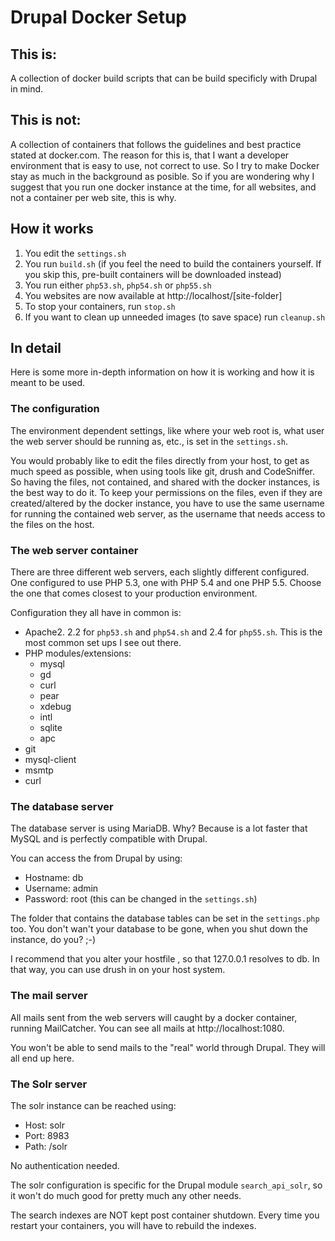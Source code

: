# Drupal Docker Setup

## This is:
A collection of docker build scripts that can be build specificly with Drupal in mind.

## This is not:
A collection of containers that follows the guidelines and best practice stated at docker.com. The reason for this is, that I want a developer environment that is easy to use, not correct to use. So I try to make Docker stay as much in the background as posible. So if you are wondering why I suggest that you run one docker instance at the time, for all websites, and not a container per web site, this is why.

## How it works

 1. You edit the ```settings.sh```
 1. You run ```build.sh``` (if you feel the need to build the containers yourself. If you skip this, pre-built containers will be downloaded instead)
 1. You run either ```php53.sh```, ```php54.sh``` or ```php55.sh```
 1. You websites are now available at http://localhost/[site-folder]
 1. To stop your containers, run ```stop.sh```
 1. If you want to clean up unneeded images (to save space) run ```cleanup.sh```

## In detail

Here is some more in-depth information on how it is working and how it is meant to be used.

### The configuration

The environment dependent settings, like where your web root is, what user the web server should be running as, etc., is set in the ```settings.sh```.

You would probably like to edit the files directly from your host, to get as much speed as possible, when using tools like git, drush and CodeSniffer. So having the files, not contained, and shared with the docker instances, is the best way to do it. To keep your permissions on the files, even if they are created/altered by the docker instance, you have to use the same username for running the contained web server, as the username that needs access to the files on the host.

### The web server container

There are three different web servers, each slightly different configured. One configured to use PHP 5.3, one with PHP 5.4 and one PHP 5.5. Choose the one that comes closest to your production environment.

Configuration they all have in common is:

- Apache2. 2.2 for ```php53.sh``` and ```php54.sh``` and 2.4 for ```php55.sh```. This is the most common set ups I see    out there.
- PHP modules/extensions:
  - mysql
  - gd
  - curl
  - pear
  - xdebug
  - intl
  - sqlite
  - apc
- git
- mysql-client
- msmtp
- curl

### The database server

The database server is using MariaDB. Why? Because is a lot faster that MySQL and is perfectly compatible with Drupal.

You can access the from Drupal by using:

- Hostname: db
- Username: admin
- Password: root (this can be changed in the ```settings.sh```)

The folder that contains the database tables can be set in the ```settings.php``` too. You don't wan't your database to be gone, when you shut down the instance, do you? ;-)

I recommend that you alter your hostfile , so that 127.0.0.1 resolves to db. In that way, you can use drush in on your host system.

### The mail server

All mails sent from the web servers will caught by a docker container, running MailCatcher. You can see all mails at http://localhost:1080.

You won't be able to send mails to the "real" world through Drupal. They will all end up here.

### The Solr server

The solr instance can be reached using:

- Host: solr
- Port: 8983
- Path: /solr

No authentication needed.

The solr configuration is specific for the Drupal module ```search_api_solr```, so it won't do much good for pretty much any other needs.

The search indexes are NOT kept post container shutdown. Every time you restart your containers, you will have to rebuild the indexes.
